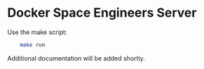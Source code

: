 
Docker Space Engineers Server
============================

Use the make script:
```bash
	make run
```

Additional documentation will be added shortly.

